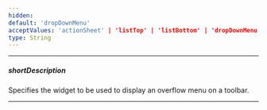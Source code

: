 ```yaml
---
hidden: 
default: 'dropDownMenu'
acceptValues: 'actionSheet' | 'listTop' | 'listBottom' | 'dropDownMenu'
type: String
---
```

---
##### shortDescription
Specifies the widget to be used to display an overflow menu on a toolbar.

---
